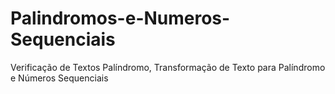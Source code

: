 # Palindromos-e-Numeros-Sequenciais
Verificação de Textos Palíndromo, Transformação de Texto para Palíndromo e Números Sequenciais
